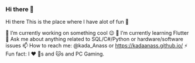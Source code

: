 ### Hi there 👋

Hi there 
This is the place where I have alot of fun 🤣

🔭  I’m currently working on something cool 😉
🌱  I’m currently learning Flutter
💬  Ask me about anything related to SQL/C#/Python or hardware/software issues
📫  How to reach me: @kada_Anass or https://kadaanass.github.io/ 
⚡  Fun fact: I ❤️ 🐶s and 🐱s and PC Gaming.

<!--
**KadaAnass/KadaAnass** is a ✨ _special_ ✨ repository because its `README.md` (this file) appears on your GitHub profile.

Here are some ideas to get you started:

- 🔭 I’m currently working on ...
- 🌱 I’m currently learning ...
- 👯 I’m looking to collaborate on ...
- 🤔 I’m looking for help with ...
- 💬 Ask me about ...
- 📫 How to reach me: ...
- 😄 Pronouns: ...
- ⚡ Fun fact: ...
-->
